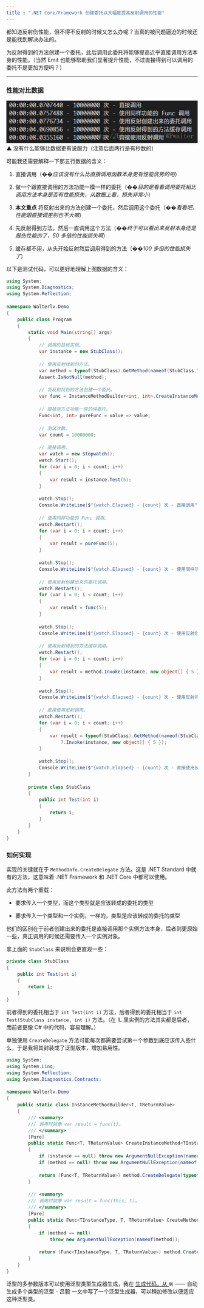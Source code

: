 ```yaml
---
title : ".NET Core/Framework 创建委托以大幅度提高反射调用的性能"
---
```


都知道反射伤性能，但不得不反射的时候又怎么办呢？当真的被问题逼迫的时候还是能找到解决办法的。

为反射得到的方法创建一个委托，此后调用此委托将能够提高近乎直接调用方法本身的性能。（当然 Emit 也能够帮助我们显著提升性能，不过直接得到可以调用的委托不是更加方便吗？）

***

### 性能对比数据

![性能对比数据](../../public/images/2020-11-13-Reflection-Method/20180227195855828)
▲ 没有什么能够比数据更有说服力（注意后面两行是有秒数的）

可能我还需要解释一下那五行数据的含义：

1.  直接调用（��*应该没有什么比直接调用函数本身更有性能优势的吧*）

2.  做一个跟直接调用的方法功能一模一样的委托（��*目的是看看调用委托相比调用方法本身是否有性能损失，从数据上看，损失非常小*）

3.  **本文重点** 将反射出来的方法创建一个委托，然后调用这个委托（��*看看吧，性能跟直接调差别也不大嘛*）

4.  先反射得到方法，然后一直调用这个方法（��*终于可以看出来反射本身还是挺伤性能的了，50 多倍的性能损失啊*）

5.  缓存都不用，从头开始反射然后调用得到的方法（��*100 多倍的性能损失了*）

以下是测试代码，可以更好地理解上图数据的含义：

```csharp
using System;
using System.Diagnostics;
using System.Reflection;

namespace Walterlv.Demo
{
    public class Program
    {
        static void Main(string[] args)
        {
            // 调用的目标实例。
            var instance = new StubClass();

            // 使用反射找到的方法。
            var method = typeof(StubClass).GetMethod(nameof(StubClass.Test), new[] { typeof(int) });
            Assert.IsNotNull(method);

            // 将反射找到的方法创建一个委托。
            var func = InstanceMethodBuilder<int, int>.CreateInstanceMethod(instance, method);

            // 跟被测方法功能一样的纯委托。
            Func<int, int> pureFunc = value => value;

            // 测试次数。
            var count = 10000000;

            // 直接调用。
            var watch = new Stopwatch();
            watch.Start();
            for (var i = 0; i < count; i++)
            {
                var result = instance.Test(5);
            }

            watch.Stop();
            Console.WriteLine($"{watch.Elapsed} - {count} 次 - 直接调用");

            // 使用同样功能的 Func 调用。
            watch.Restart();
            for (var i = 0; i < count; i++)
            {
                var result = pureFunc(5);
            }

            watch.Stop();
            Console.WriteLine($"{watch.Elapsed} - {count} 次 - 使用同样功能的 Func 调用");

            // 使用反射创建出来的委托调用。
            watch.Restart();
            for (var i = 0; i < count; i++)
            {
                var result = func(5);
            }

            watch.Stop();
            Console.WriteLine($"{watch.Elapsed} - {count} 次 - 使用反射创建出来的委托调用");

            // 使用反射得到的方法缓存调用。
            watch.Restart();
            for (var i = 0; i < count; i++)
            {
                var result = method.Invoke(instance, new object[] { 5 });
            }

            watch.Stop();
            Console.WriteLine($"{watch.Elapsed} - {count} 次 - 使用反射得到的方法缓存调用");

            // 直接使用反射调用。
            watch.Restart();
            for (var i = 0; i < count; i++)
            {
                var result = typeof(StubClass).GetMethod(nameof(StubClass.Test), new[] { typeof(int) })
                    ?.Invoke(instance, new object[] { 5 });
            }

            watch.Stop();
            Console.WriteLine($"{watch.Elapsed} - {count} 次 - 直接使用反射调用");
        }

        private class StubClass
        {
            public int Test(int i)
            {
                return i;
            }
        }
    }
}
```

### 如何实现

实现的关键就在于 `MethodInfo.CreateDelegate` 方法。这是 .NET Standard 中就有的方法，这意味着 .NET Framework 和 .NET Core 中都可以使用。

此方法有两个重载：

-   要求传入一个类型，而这个类型就是应该转成的委托的类型

-   要求传入一个类型和一个实例，一样的，类型是应该转成的委托的类型

他们的区别在于前者创建出来的委托是直接调用那个实例方法本身，后者则更原始一些，真正调用的时候还需要传入一个实例对象。

拿上面的 `StubClass` 来说明会更直观一些：

```csharp
private class StubClass
{
    public int Test(int i)
    {
        return i;
    }
}
```

前者得到的委托相当于 `int Test(int i)` 方法，后者得到的委托相当于 `int Test(StubClass instance, int i)` 方法。（在 IL 里实例的方法其实都是后者，而前者更像 C# 中的代码，容易理解。）

单独使用 `CreateDelegate` 方法可能每次都需要尝试第一个参数到底应该传入些什么，于是我将其封装成了泛型版本，增加易用性。

```csharp
using System;
using System.Linq;
using System.Reflection;
using System.Diagnostics.Contracts;

namespace Walterlv.Demo
{
    public static class InstanceMethodBuilder<T, TReturnValue>
    {
        /// <summary>
        /// 调用时就像 var result = func(t)。
        /// </summary>
        [Pure]
        public static Func<T, TReturnValue> CreateInstanceMethod<TInstanceType>(TInstanceType instance, MethodInfo method)
        {
            if (instance == null) throw new ArgumentNullException(nameof(instance));
            if (method == null) throw new ArgumentNullException(nameof(method));

            return (Func<T, TReturnValue>) method.CreateDelegate(typeof(Func<T, TReturnValue>), instance);
        }

        /// <summary>
        /// 调用时就像 var result = func(this, t)。
        /// </summary>
        [Pure]
        public static Func<TInstanceType, T, TReturnValue> CreateMethod<TInstanceType>(MethodInfo method)
        {
            if (method == null)
                throw new ArgumentNullException(nameof(method));

            return (Func<TInstanceType, T, TReturnValue>) method.CreateDelegate(typeof(Func<TInstanceType, T, TReturnValue>));
        }
    }
}
```

泛型的多参数版本可以使用泛型类型生成器生成，我在 [生成代码，从 ](http://blog.csdn.net/WPwalter/article/details/79216183)`到` —— 自动生成多个类型的泛型 - 吕毅 一文中写了一个泛型生成器，可以稍加修改以便适应这种泛型类。
